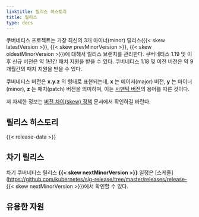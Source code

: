 ```yaml
---
linktitle: 릴리스 히스토리
title: 릴리스
type: docs
---
```



<!-- overview -->

쿠버네티스 프로젝트는 가장 최신의 3개 마이너(minor) 릴리스({{< skew latestVersion >}}, {{< skew prevMinorVersion >}}, {{< skew oldestMinorVersion >}})에 대해서 릴리스 브랜치를 관리한다. 쿠버네티스 1.19 및 이후 신규 버전은 약 1년간 패치 지원을 받을 수 있다. 쿠버네티스 1.18 및 이전 버전은 약 9개월간의 패치 지원을 받을 수 있다.

쿠버네티스 버전은 **x.y.z** 의 형태로 표현되는데,
**x** 는 메이저(major) 버전, **y** 는 마이너(minor), **z** 는 패치(patch) 버전을 의미하며, 이는 [시맨틱 버전](https://semver.org/)의 용어를 따른 것이다.

저 자세한 정보는 [버전 차이(skew) 정책](/releases/version-skew-policy/) 문서에서 확인하길 바란다.

<!-- body -->

## 릴리스 히스토리

{{< release-data >}}

## 차기 릴리스

차기 쿠버네티스 릴리스 **{{< skew nextMinorVersion >}}** 일정은 [스케줄](https://github.com/kubernetes/sig-release/tree/master/releases/release-{{< skew nextMinorVersion >}})에서 확인할 수 있다.

## 유용한 자원
